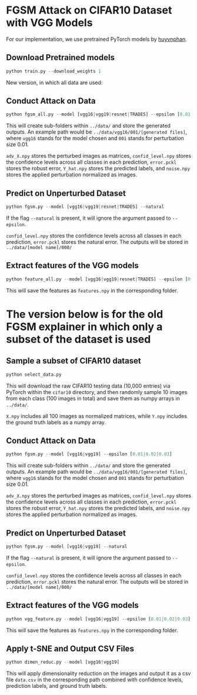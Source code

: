# FGSM Attack on CIFAR10 Dataset with VGG Models

For our implementation, we use pretrained PyTorch models by [huyvnphan](https://github.com/huyvnphan/PyTorch_CIFAR10).

## Download Pretrained models
```python
python train.py --download_weights 1
```

New version, in which all data are used:

## Conduct Attack on Data
```python
python fgsm_all.py --model [vgg16|vgg19|resnet|TRADES] --epsilon [0.01|0.02|0.03]
```
This will create sub-folders within `../data/` and store the generated outputs. An example path would be `../data/vgg16/001/[generated files]`, where `vgg16` stands for the model chosen and `001` stands for perturbation size 0.01.

`adv_X.npy` stores the perturbed images as matrices, `confid_level.npy` stores the confidence levels across all classes in each prediction, `error.pckl` stores the robust error, `Y_hat.npy` stores the predicted labels, and `noise.npy` stores the applied perturbation normalized as images.

## Predict on Unperturbed Dataset
```python
python fgsm.py --model [vgg16|vgg19|resnet|TRADES] --natural
```
If the flag `--natural` is present, it will ignore the argument passed to `--epsilon`.

`confid_level.npy` stores the confidence levels across all classes in each prediction, `error.pckl` stores the natural error. The outputs will be stored in `../data/[model name]/000/`

## Extract features of the VGG models
```python
python feature_all.py --model [vgg16|vgg19|resnet|TRADES] --epsilon [0.01|0.02|0.03] [--natural]
```

This will save the features as `features.npy` in the corresponding folder.


# The version below is for the old FGSM explainer in which only a subset of the dataset is used

## Sample a subset of CIFAR10 dataset
```python
python select_data.py
```
This will download the raw CIFAR10 testing data (10,000 entries) via PyTorch within the `cifar10` directory, and then randomly sample 10 images from each class (100 images in total) and save them as numpy arrays in `../data/`. 

`X.npy` includes all 100 images as normalized matrices, while `Y.npy` includes the ground truth labels as a numpy array.

## Conduct Attack on Data
```python
python fgsm.py --model [vgg16|vgg19] --epsilon [0.01|0.02|0.03]
```
This will create sub-folders within `../data/` and store the generated outputs. An example path would be `../data/vgg16/001/[generated files]`, where `vgg16` stands for the model chosen and `001` stands for perturbation size 0.01.

`adv_X.npy` stores the perturbed images as matrices, `confid_level.npy` stores the confidence levels across all classes in each prediction, `error.pckl` stores the robust error, `Y_hat.npy` stores the predicted labels, and `noise.npy` stores the applied perturbation normalized as images.

## Predict on Unperturbed Dataset
```python
python fgsm.py --model [vgg16|vgg19] --natural
```
If the flag `--natural` is present, it will ignore the argument passed to `--epsilon`.

`confid_level.npy` stores the confidence levels across all classes in each prediction, `error.pckl` stores the natural error. The outputs will be stored in `../data/[model name]/000/`

## Extract features of the VGG models
```python
python vgg_feature.py --model [vgg16|vgg19] --epsilon [0.01|0.02|0.03] [--natural]
```

This will save the features as `features.npy` in the corresponding folder.

## Apply t-SNE and Output CSV Files
```python
python dimen_reduc.py --model [vgg16|vgg19]
```

This will apply dimensionality reduction on the images and output it as a csv file `data.csv` in the corresponding path combined with confidence levels, prediction labels, and ground truth labels.